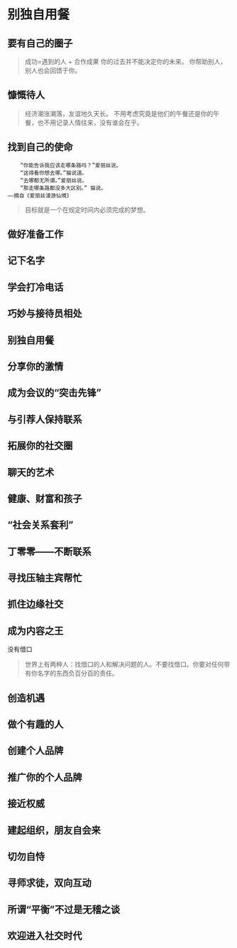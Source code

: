 # 别独自用餐

## 要有自己的圈子

> 成功=遇到的人 + 合作成果
> 你的过去并不能决定你的未来。
> 你帮助别人，别人也会回馈于你。

## 慷慨待人

> 经济潮涨潮落，友谊地久天长。
> 不用考虑究竟是他们的午餐还是你的午餐，也不用记录人情往来，没有谁会在乎。

## 找到自己的使命

```text
    “你能告诉我应该走哪条路吗？”爱丽丝说。
    “这得看你想去哪。”猫说道。
    “去哪都无所谓。”爱丽丝说。
    “那走哪条路都没多大区别。” 猫说。
——摘自《爱丽丝漫游仙境》
```

> 目标就是一个在规定时间内必须完成的梦想。

## 做好准备工作

## 记下名字

## 学会打冷电话

## 巧妙与接待员相处

## 别独自用餐
## 分享你的激情
## 成为会议的“突击先锋”
## 与引荐人保持联系
## 拓展你的社交圈
## 聊天的艺术
## 健康、财富和孩子
## “社会关系套利”
## 丁零零——不断联系
## 寻找压轴主宾帮忙
## 抓住边缘社交
## 成为内容之王
没有借口
> 世界上有两种人：找借口的人和解决问题的人。不要找借口。你要对任何带有你名字的东西负百分百的责任。  
## 创造机遇
## 做个有趣的人
## 创建个人品牌
## 推广你的个人品牌
## 接近权威
## 建起组织，朋友自会来
## 切勿自恃
## 寻师求徒，双向互动
## 所谓“平衡”不过是无稽之谈
## 欢迎进入社交时代
